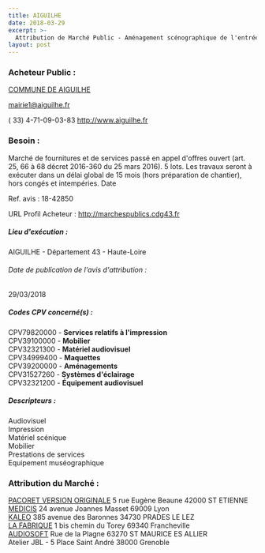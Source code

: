 ```yaml
---
title: AIGUILHE
date: 2018-03-29
excerpt: >-
  Attribution de Marché Public - Aménagement scénographique de l'entrée du Rocher Saint Michel d'Aiguilhe-rue du Rocher - 43000 AIGUILHE
layout: post
---
```


### Acheteur Public : 
<a href="/acheteur-135/siren-214300022"> COMMUNE DE AIGUILHE</a><br/>



mairie1@aiguilhe.fr

( 33) 4-71-09-03-83
http://www.aiguilhe.fr
### Besoin :

Marché de fournitures et de services passé en appel d'offres ouvert (art. 25, 66 à 68 décret 2016-360 du 25 mars 2016). 5 lots. Les travaux seront à exécuter dans un délai global de 15 mois (hors préparation de chantier), hors congés et intempéries. Date

Ref. avis : 18-42850

URL Profil Acheteur : http://marchespublics.cdg43.fr

##### Lieu d'exécution :

AIGUILHE - Département 43 - Haute-Loire

###### Date de publication de l'avis d'attribution : 
29/03/2018

##### Codes CPV concerné(s) :
CPV79820000 - **Services relatifs à l'impression** <br/>
CPV39100000 - **Mobilier** <br/>
CPV32321300 - **Matériel audiovisuel** <br/>
CPV34999400 - **Maquettes** <br/>
CPV39200000 - **Aménagements** <br/>
CPV31527260 - **Systèmes d'éclairage** <br/>
CPV32321200 - **Équipement audiovisuel** <br/>

##### Descripteurs :
Audiovisuel <br/>
Impression <br/>
Matériel scénique <br/>
Mobilier <br/>
Prestations de services <br/>
Equipement muséographique <br/>

### Attribution du Marché :
<a href="/entreprise-564/siren-480664549"> PACORET VERSION ORIGINALE</a>    5 rue Eugène Beaune 42000 ST ETIENNE <br/>
<a href="/entreprise-551/siren-380378885"> MEDICIS</a>    24 avenue Joannes Masset 69009 Lyon <br/>
<a href="/entreprise-565/siren-487576886"> KALEO</a>    385 avenue des Baronnes 34730 PRADES LE LEZ <br/>
<a href="/entreprise-568/siren-504733684"> LA FABRIQUE</a>    1 bis chemin du Torey 69340 Francheville <br/>
<a href="/entreprise-552/siren-383931979"> AUDIOSOFT</a>    Rue de la Plagne 63270 ST MAURICE ES ALLIER <br/>
Atelier JBL - 5 Place Saint André 38000 Grenoble <br/>
